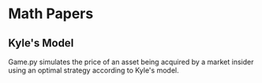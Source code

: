 # Math Papers
## Kyle's Model
Game.py simulates the price of an asset being acquired by a market insider using an optimal strategy according to Kyle's model.
